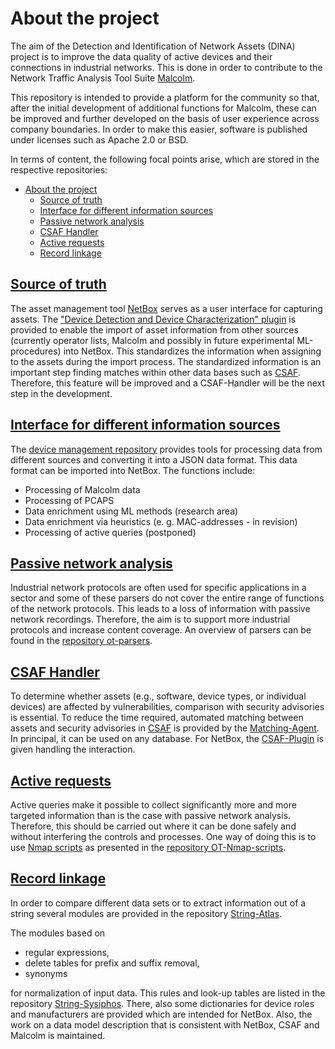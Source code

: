 # About the project

The aim of the Detection and Identification of Network Assets (DINA) project is to improve the data quality of active devices and their connections in industrial networks. This is done in order to contribute to the Network Traffic Analysis Tool Suite [Malcolm](https://github.com/cisagov/Malcolm).

This repository is intended to provide a platform for the community so that, after the initial development of additional functions for Malcolm, these can be improved and further developed on the basis of user experience across company boundaries. In order to make this easier, software is published under licenses such as Apache 2.0 or BSD.

In terms of content, the following focal points arise, which are stored in the respective repositories:

- [About the project](#about-the-project)
  - [Source of truth](#source-of-truth)
  - [Interface for different information sources](#interface-for-different-information-sources)
  - [Passive network analysis](#passive-network-analysis)
  - [CSAF Handler](#csaf-handler)
  - [Active requests](#active-requests)
  - [Record linkage](#record-linkage)

## [Source of truth](https://github.com/DINA-community/DDDC-Netbox-plugin)

The asset management tool [NetBox](https://github.com/netbox-community/netbox) serves as a user interface for capturing assets.
The ["Device Detection and Device Characterization" plugin](https://github.com/DINA-community/DDDC-Netbox-plugin) is provided to enable the import of asset information from other sources (currently operator lists, Malcolm and possibly in future experimental ML-procedures) into NetBox.
This standardizes the information when assigning to the assets during the import process. The standardized information is an important step finding matches within other data bases such as [CSAF](https://github.com/oasis-tcs/csaf).
Therefore, this feature will be improved and a CSAF-Handler will be the next step in the development.

## [Interface for different information sources](https://github.com/DINA-community/devicemgt)

The [device management repository](https://github.com/DINA-community/devicemgt) provides tools for processing data from different sources and converting it into
a JSON data format. This data format can be imported into NetBox. The functions include:

- Processing of Malcolm data
- Processing of PCAPS
- Data enrichment using ML methods (research area)
- Data enrichment via heuristics (e. g. MAC-addresses - in revision)
- Processing of active queries (postponed)

## [Passive network analysis](https://github.com/DINA-community/ot-parsers)

Industrial network protocols are often used for specific applications in a sector and some of these parsers do not cover the entire range of functions of the network protocols.
This leads to a loss of information with passive network recordings. Therefore, the aim is to support more industrial protocols and increase content coverage.
An overview of parsers can be found in the [repository ot-parsers](https://github.com/DINA-community/ot-parsers).

## [CSAF Handler](https://github.com/DINA-community/DINA-community/csaf-netbox-plugin)

To determine whether assets (e.g., software, device types, or individual devices) are affected by vulnerabilities, comparison with security advisories is essential. To reduce the time required, automated matching between assets and security advisories in [CSAF](www.csaf.io) is provided by the [Matching-Agent](https://github.com/DINA-community/matching-agent). In principal, it can be used on any database. For NetBox, the [CSAF-Plugin](https://github.com/DINA-community/csaf-netbox-plugin) is given handling the interaction.

## [Active requests](https://github.com/DINA-community/ot-nmap-scritps)

Active queries make it possible to collect significantly more and more targeted information than is the case with passive network analysis.
Therefore, this should be carried out where it can be done safely and without interfering the controls and processes. One way of doing this is to use [Nmap scripts](https://nmap.org/nsedoc/scripts/) as presented in the [repository OT-Nmap-scripts](https://github.com/DINA-community/ot-nmap-scritps).

## [Record linkage](https://github.com/DINA-community/string-atlas)

In order to compare different data sets or to extract information out of a string several modules are provided in the repository [String-Atlas](https://github.com/DINA-community/string-atlas).

The modules based on

- regular expressions,
- delete tables for prefix and suffix removal,
- synonyms

for normalization of input data. This rules and look-up tables are listed in the repository [String-Sysiphos](https://github.com/DINA-community/string-sysiphos). There, also some dictionaries for device roles and manufacturers are provided which are intended for NetBox. Also, the work on a data model description that is consistent with NetBox, CSAF and Malcolm is maintained.
